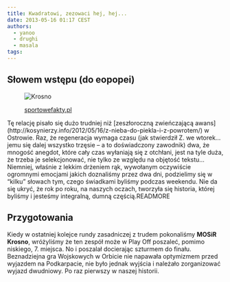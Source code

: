 ```yaml
---
title: Kwadratowi, zezowaci hej, hej...
date: 2013-05-16 01:17 CEST
authors:
  - yanoo
  - drughi
  - masala
tags:
---
```

## Słowem wstępu (do eopopei)

<figure class="article-figure figure-3x figure-16y">
  <img src="/images/articles/m/krosno-radosc.jpg" alt="Krosno" />
  <p>
    <a href="http://sportowefakty.pl/">sportowefakty.pl</a>
    <i class="icon-camera-retro"></i>
  </p>
</figure>
Tę relację pisało się dużo trudniej niż [zeszłoroczną zwieńczającą awans](http://kosynierzy.info/2012/05/16/z-nieba-do-piekla-i-z-powrotem/) w Ostrowie. Raz, że regeneracja wymaga czasu (jak stwierdził Z. we wtorek… jemu się dalej wszystko trzęsie – a to doświadczony zawodnik) dwa, że mnogość anegdot, które cały czas wyłaniają się z otchłani, jest na tyle duża, że trzeba je selekcjonować, nie tylko ze względu na objętość tekstu…  Niemniej, właśnie z lekkim drżeniem rąk, wywołanym oczywiście ogromnymi emocjami jakich doznaliśmy przez dwa dni, podzielimy się w “kilku” słowach tym, czego świadkami byliśmy podczas weekendu. Nie da się ukryć, że rok po roku, na naszych oczach, tworzyła się historia, której byliśmy i jesteśmy integralną, dumną częścią.READMORE

## Przygotowania

Kiedy w ostatniej kolejce rundy zasadniczej z trudem pokonaliśmy **MOSiR Krosno**, wróżyliśmy że ten zespół może w Play Off poszaleć, pomimo niskiego, 7. miejsca. No i poszalał docierając szturmem do finału. Beznadziejna gra Wojskowych w Orbicie nie napawała optymizmem przed wyjazdem na Podkarpacie, nie było jednak wyjścia i należało zorganizować wyjazd dwudniowy. Po raz pierwszy w naszej historii.
